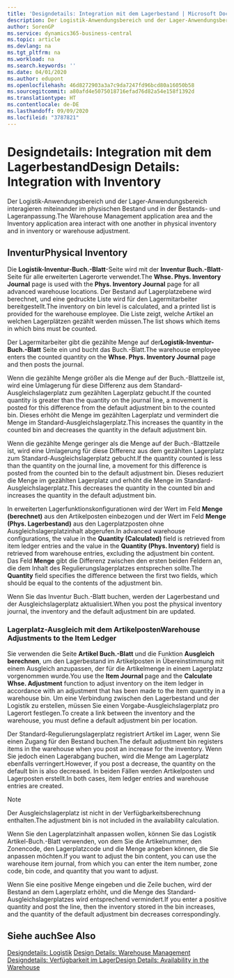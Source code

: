 ```yaml
---
title: 'Designdetails: Integration mit dem Lagerbestand | Microsoft Docs'
description: Der Logistik-Anwendungsbereich und der Lager-Anwendungsbereich interagieren miteinander im physischen Bestand und in der Bestands- und Lageranpassung.
author: SorenGP
ms.service: dynamics365-business-central
ms.topic: article
ms.devlang: na
ms.tgt_pltfrm: na
ms.workload: na
ms.search.keywords: ''
ms.date: 04/01/2020
ms.author: edupont
ms.openlocfilehash: 46d8272903a3a7c9da7247fd96bcd80a16050b58
ms.sourcegitcommit: a80afd4e5075018716efad76d82a54e158f1392d
ms.translationtype: HT
ms.contentlocale: de-DE
ms.lasthandoff: 09/09/2020
ms.locfileid: "3787821"
---
```

# <a name="design-details-integration-with-inventory"></a><span data-ttu-id="42cb3-103">Designdetails: Integration mit dem Lagerbestand</span><span class="sxs-lookup"><span data-stu-id="42cb3-103">Design Details: Integration with Inventory</span></span>
<span data-ttu-id="42cb3-104">Der Logistik-Anwendungsbereich und der Lager-Anwendungsbereich interagieren miteinander im physischen Bestand und in der Bestands- und Lageranpassung.</span><span class="sxs-lookup"><span data-stu-id="42cb3-104">The Warehouse Management application area and the Inventory application area interact with one another in physical inventory and in inventory or warehouse adjustment.</span></span>  
  
## <a name="physical-inventory"></a><span data-ttu-id="42cb3-105">Inventur</span><span class="sxs-lookup"><span data-stu-id="42cb3-105">Physical Inventory</span></span>  
 <span data-ttu-id="42cb3-106">Die **Logistik-Inventur-Buch.-Blatt**-Seite wird mit der **Inventur Buch.-Blatt**-Seite für alle erweiterten Lagerorte verwendet.</span><span class="sxs-lookup"><span data-stu-id="42cb3-106">The **Whse. Phys. Inventory Journal** page is used with the **Phys. Inventory Journal** page for all advanced warehouse locations.</span></span> <span data-ttu-id="42cb3-107">Der Bestand auf Lagerplatzebene wird berechnet, und eine gedruckte Liste wird für den Lagermitarbeiter bereitgestellt.</span><span class="sxs-lookup"><span data-stu-id="42cb3-107">The inventory on bin level is calculated, and a printed list is provided for the warehouse employee.</span></span> <span data-ttu-id="42cb3-108">Die Liste zeigt, welche Artikel an welchen Lagerplätzen gezählt werden müssen.</span><span class="sxs-lookup"><span data-stu-id="42cb3-108">The list shows which items in which bins must be counted.</span></span>  
  
 <span data-ttu-id="42cb3-109">Der Lagermitarbeiter gibt die gezählte Menge auf der**Logistik-Inventur-Buch.-Blatt** Seite ein und bucht das Buch.-Blatt.</span><span class="sxs-lookup"><span data-stu-id="42cb3-109">The warehouse employee enters the counted quantity on the **Whse. Phys. Inventory Journal** page and then posts the journal.</span></span>  
  
 <span data-ttu-id="42cb3-110">Wenn die gezählte Menge größer als die Menge auf der Buch.-Blattzeile ist, wird eine Umlagerung für diese Differenz aus dem Standard-Ausgleichslagerplatz zum gezählten Lagerplatz gebucht.</span><span class="sxs-lookup"><span data-stu-id="42cb3-110">If the counted quantity is greater than the quantity on the journal line, a movement is posted for this difference from the default adjustment bin to the counted bin.</span></span> <span data-ttu-id="42cb3-111">Dieses erhöht die Menge im gezählten Lagerplatz und vermindert die Menge im Standard-Ausgleichslagerplatz.</span><span class="sxs-lookup"><span data-stu-id="42cb3-111">This increases the quantity in the counted bin and decreases the quantity in the default adjustment bin.</span></span>  
  
 <span data-ttu-id="42cb3-112">Wenn die gezählte Menge geringer als die Menge auf der Buch.-Blattzeile ist, wird eine Umlagerung für diese Differenz aus dem gezählten Lagerplatz zum Standard-Ausgleichslagerplatz gebucht.</span><span class="sxs-lookup"><span data-stu-id="42cb3-112">If the quantity counted is less than the quantity on the journal line, a movement for this difference is posted from the counted bin to the default adjustment bin.</span></span> <span data-ttu-id="42cb3-113">Dieses reduziert die Menge im gezählten Lagerplatz und erhöht die Menge im Standard-Ausgleichslagerplatz.</span><span class="sxs-lookup"><span data-stu-id="42cb3-113">This decreases the quantity in the counted bin and increases the quantity in the default adjustment bin.</span></span>  
  
 <span data-ttu-id="42cb3-114">In erweiterten Lagerfunktionskonfigurationen wird der Wert im Feld **Menge (berechnet)** aus den Artikelposten einbezogen und der Wert im Feld **Menge (Phys. Lagerbestand)** aus den Lagerplatzposten ohne Ausgleichslagerplatzinhalt abgerufen.</span><span class="sxs-lookup"><span data-stu-id="42cb3-114">In advanced warehouse configurations, the value in the **Quantity (Calculated)** field is retrieved from item ledger entries and the value in the **Quantity (Phys. Inventory)** field is retrieved from warehouse entries, excluding the adjustment bin content.</span></span> <span data-ttu-id="42cb3-115">Das Feld **Menge** gibt die Differenz zwischen den ersten beiden Feldern an, die dem Inhalt des Regulierungslagerplatzes entsprechen sollte.</span><span class="sxs-lookup"><span data-stu-id="42cb3-115">The **Quantity** field specifies the difference between the first two fields, which should be equal to the contents of the adjustment bin.</span></span>  
  
 <span data-ttu-id="42cb3-116">Wenn Sie das Inventur Buch.-Blatt buchen, werden der Lagerbestand und der Ausgleichslagerplatz aktualisiert.</span><span class="sxs-lookup"><span data-stu-id="42cb3-116">When you post the physical inventory journal, the inventory and the default adjustment bin are updated.</span></span>  
  
### <a name="warehouse-adjustments-to-the-item-ledger"></a><span data-ttu-id="42cb3-117">Lagerplatz-Ausgleich mit dem Artikelposten</span><span class="sxs-lookup"><span data-stu-id="42cb3-117">Warehouse Adjustments to the Item Ledger</span></span>  
 <span data-ttu-id="42cb3-118">Sie verwenden die Seite **Artikel Buch.-Blatt** und die Funktion **Ausgleich berechnen**, um den Lagerbestand im Artikelposten in Übereinstimmung mit einem Ausgleich anzupassen, der für die Artikelmenge in einem Lagerplatz vorgenommen wurde.</span><span class="sxs-lookup"><span data-stu-id="42cb3-118">You use the **Item Journal** page and the **Calculate Whse. Adjustment** function to adjust inventory on the item ledger in accordance with an adjustment that has been made to the item quantity in a warehouse bin.</span></span> <span data-ttu-id="42cb3-119">Um eine Verbindung zwischen den Lagerbestand und der Logistik zu erstellen, müssen Sie einen Vorgabe-Ausgleichslagerplatz pro Lagerort festlegen.</span><span class="sxs-lookup"><span data-stu-id="42cb3-119">To create a link between the inventory and the warehouse, you must define a default adjustment bin per location.</span></span>  
  
 <span data-ttu-id="42cb3-120">Der Standard-Regulierungslagerplatz registriert Artikel im Lager, wenn Sie einen Zugang für den Bestand buchen.</span><span class="sxs-lookup"><span data-stu-id="42cb3-120">The default adjustment bin registers items in the warehouse when you post an increase for the inventory.</span></span> <span data-ttu-id="42cb3-121">Wenn Sie jedoch einen Lagerabgang buchen, wird die Menge am Lagerplatz ebenfalls verringert.</span><span class="sxs-lookup"><span data-stu-id="42cb3-121">However, if you post a decrease, the quantity on the default bin is also decreased.</span></span> <span data-ttu-id="42cb3-122">In beiden Fällen werden Artikelposten und Lagerposten erstellt.</span><span class="sxs-lookup"><span data-stu-id="42cb3-122">In both cases, item ledger entries and warehouse entries are created.</span></span>  
  
> [!NOTE]  
>  <span data-ttu-id="42cb3-123">Der Ausgleichslagerplatz ist nicht in der Verfügbarkeitsberechnung enthalten.</span><span class="sxs-lookup"><span data-stu-id="42cb3-123">The adjustment bin is not included in the availability calculation.</span></span>  
  
 <span data-ttu-id="42cb3-124">Wenn Sie den Lagerplatzinhalt anpassen wollen, können Sie das Logistik Artikel-Buch.-Blatt verwenden, von dem Sie die Artikelnummer, den Zonencode, den Lagerplatzcode und die Menge angeben können, die Sie anpassen möchten.</span><span class="sxs-lookup"><span data-stu-id="42cb3-124">If you want to adjust the bin content, you can use the warehouse item journal, from which you can enter the item number, zone code, bin code, and quantity that you want to adjust.</span></span>  
  
 <span data-ttu-id="42cb3-125">Wenn Sie eine positive Menge eingeben und die Zeile buchen, wird der Bestand an dem Lagerplatz erhöht, und die Menge des Standard-Ausgleichslagerplatzes wird entsprechend vermindert.</span><span class="sxs-lookup"><span data-stu-id="42cb3-125">If you enter a positive quantity and post the line, then the inventory stored in the bin increases, and the quantity of the default adjustment bin decreases correspondingly.</span></span>  
  
## <a name="see-also"></a><span data-ttu-id="42cb3-126">Siehe auch</span><span class="sxs-lookup"><span data-stu-id="42cb3-126">See Also</span></span>  
 <span data-ttu-id="42cb3-127">[Designdetails: Logistik](design-details-warehouse-management.md) </span><span class="sxs-lookup"><span data-stu-id="42cb3-127">[Design Details: Warehouse Management](design-details-warehouse-management.md) </span></span>  
 [<span data-ttu-id="42cb3-128">Designdetails: Verfügbarkeit im Lager</span><span class="sxs-lookup"><span data-stu-id="42cb3-128">Design Details: Availability in the Warehouse</span></span>](design-details-availability-in-the-warehouse.md)